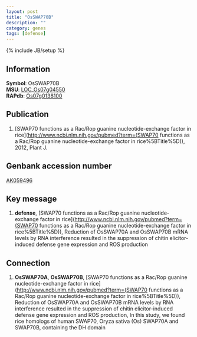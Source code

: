 ```yaml
---
layout: post
title: "OsSWAP70B"
description: ""
category: genes
tags: [defense]
---
```

{% include JB/setup %}

## Information
__Symbol__: OsSWAP70B  
__MSU__: [LOC_Os07g04550](http://rice.plantbiology.msu.edu/cgi-bin/ORF_infopage.cgi?orf=LOC_Os07g04550)  
__RAPdb__: [Os07g0138100](http://rapdb.dna.affrc.go.jp/viewer/gbrowse_details/irgsp1?name=Os07g0138100)  

## Publication
1. [SWAP70 functions as a Rac/Rop guanine nucleotide-exchange factor in rice](http://www.ncbi.nlm.nih.gov/pubmed?term=(SWAP70 functions as a Rac/Rop guanine nucleotide-exchange factor in rice%5BTitle%5D)), 2012, Plant J.

## Genbank accession number
[AK059496](http://www.ncbi.nlm.nih.gov/nuccore/AK059496)

## Key message
1. __defense__, [SWAP70 functions as a Rac/Rop guanine nucleotide-exchange factor in rice](http://www.ncbi.nlm.nih.gov/pubmed?term=(SWAP70 functions as a Rac/Rop guanine nucleotide-exchange factor in rice%5BTitle%5D)),  Reduction of OsSWAP70A and OsSWAP70B mRNA levels by RNA interference resulted in the suppression of chitin elicitor-induced defense gene expression and ROS production

## Connection
1. __OsSWAP70A__, __OsSWAP70B__, [SWAP70 functions as a Rac/Rop guanine nucleotide-exchange factor in rice](http://www.ncbi.nlm.nih.gov/pubmed?term=(SWAP70 functions as a Rac/Rop guanine nucleotide-exchange factor in rice%5BTitle%5D)),  Reduction of OsSWAP70A and OsSWAP70B mRNA levels by RNA interference resulted in the suppression of chitin elicitor-induced defense gene expression and ROS production, In this study, we found rice homologs of human SWAP70, Oryza sativa (Os) SWAP70A and SWAP70B, containing the DH domain


